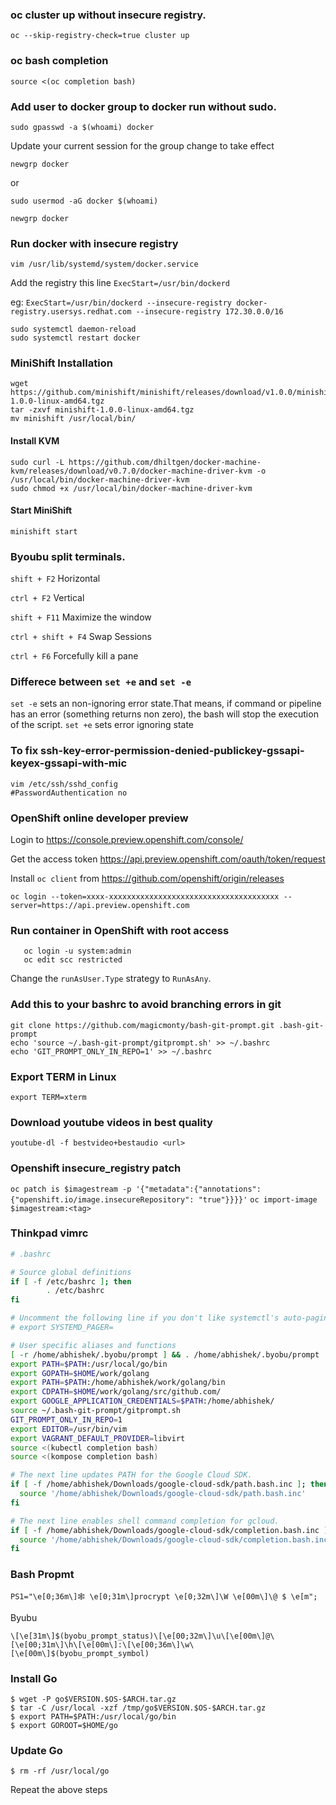 ### oc cluster up without insecure registry.

`oc --skip-registry-check=true cluster up`

### oc bash completion
`source <(oc completion bash)`

### Add user to docker group to docker run without sudo.

`sudo gpasswd -a $(whoami) docker`

Update your current session for the group change to take effect

`newgrp docker`

or

`sudo usermod -aG docker $(whoami)`

`newgrp docker`

### Run docker with insecure registry
`vim /usr/lib/systemd/system/docker.service`

Add the registry this line 
`ExecStart=/usr/bin/dockerd`

eg: `ExecStart=/usr/bin/dockerd --insecure-registry docker-registry.usersys.redhat.com --insecure-registry 172.30.0.0/16`

```
sudo systemctl daemon-reload
sudo systemctl restart docker
```

### MiniShift Installation
```
wget https://github.com/minishift/minishift/releases/download/v1.0.0/minishift-1.0.0-linux-amd64.tgz
tar -zxvf minishift-1.0.0-linux-amd64.tgz
mv minishift /usr/local/bin/
```
#### Install KVM
```
sudo curl -L https://github.com/dhiltgen/docker-machine-kvm/releases/download/v0.7.0/docker-machine-driver-kvm -o /usr/local/bin/docker-machine-driver-kvm
sudo chmod +x /usr/local/bin/docker-machine-driver-kvm
```
#### Start MiniShift
`minishift start`

### Byoubu split terminals.

`shift + F2` Horizontal

`ctrl + F2` Vertical

`shift + F11` Maximize the window

`ctrl + shift + F4` Swap Sessions

`ctrl + F6` Forcefully kill a pane


### Differece between `set +e` and `set -e`

`set -e` sets an non-ignoring error state.That means, if command or pipeline has an error (something returns non zero), the bash will stop the execution of the script.
`set +e` sets error ignoring state

### To fix ssh-key-error-permission-denied-publickey-gssapi-keyex-gssapi-with-mic

```
vim /etc/ssh/sshd_config
#PasswordAuthentication no
```

### OpenShift online developer preview

Login to https://console.preview.openshift.com/console/

Get the access token https://api.preview.openshift.com/oauth/token/request

Install `oc client` from https://github.com/openshift/origin/releases

`oc login --token=xxxx-xxxxxxxxxxxxxxxxxxxxxxxxxxxxxxxxxxxxxx --server=https://api.preview.openshift.com`

### Run container in OpenShift with root access

```
   oc login -u system:admin
   oc edit scc restricted
```
Change the `runAsUser.Type` strategy to `RunAsAny`.


### Add this to your bashrc to avoid branching errors in git

```
git clone https://github.com/magicmonty/bash-git-prompt.git .bash-git-prompt
echo 'source ~/.bash-git-prompt/gitprompt.sh' >> ~/.bashrc
echo 'GIT_PROMPT_ONLY_IN_REPO=1' >> ~/.bashrc
```

### Export TERM in Linux
`export TERM=xterm`

### Download youtube videos in best quality
`youtube-dl -f bestvideo+bestaudio <url>`

### Openshift insecure_registry patch

`oc patch is $imagestream -p '{"metadata":{"annotations":{"openshift.io/image.insecureRepository": "true"}}}}'`
`oc import-image $imagestream:<tag>`

### Thinkpad vimrc
```bash
# .bashrc

# Source global definitions
if [ -f /etc/bashrc ]; then
        . /etc/bashrc
fi

# Uncomment the following line if you don't like systemctl's auto-paging feature:
# export SYSTEMD_PAGER=

# User specific aliases and functions
[ -r /home/abhishek/.byobu/prompt ] && . /home/abhishek/.byobu/prompt   #byobu-prompt#
export PATH=$PATH:/usr/local/go/bin
export GOPATH=$HOME/work/golang
export PATH=$PATH:/home/abhishek/work/golang/bin
export CDPATH=$HOME/work/golang/src/github.com/
export GOOGLE_APPLICATION_CREDENTIALS=$PATH:/home/abhishek/
source ~/.bash-git-prompt/gitprompt.sh
GIT_PROMPT_ONLY_IN_REPO=1
export EDITOR=/usr/bin/vim
export VAGRANT_DEFAULT_PROVIDER=libvirt
source <(kubectl completion bash)
source <(kompose completion bash)

# The next line updates PATH for the Google Cloud SDK.
if [ -f /home/abhishek/Downloads/google-cloud-sdk/path.bash.inc ]; then
  source '/home/abhishek/Downloads/google-cloud-sdk/path.bash.inc'
fi

# The next line enables shell command completion for gcloud.
if [ -f /home/abhishek/Downloads/google-cloud-sdk/completion.bash.inc ]; then
  source '/home/abhishek/Downloads/google-cloud-sdk/completion.bash.inc'
fi
```

### Bash Propmt
`PS1="\e[0;36m\]🕸 \e[0;31m\]procrypt \e[0;32m\]\W \e[00m\]\@ $ \e[m";`

Byubu
```
\[\e[31m\]$(byobu_prompt_status)\[\e[00;32m\]\u\[\e[00m\]@\[\e[00;31m\]\h\[\e[00m\]:\[\e[00;36m\]\w\[\e[00m\]$(byobu_prompt_symbol)
```

### Install Go 
```
$ wget -P go$VERSION.$OS-$ARCH.tar.gz
$ tar -C /usr/local -xzf /tmp/go$VERSION.$OS-$ARCH.tar.gz
$ export PATH=$PATH:/usr/local/go/bin 
$ export GOROOT=$HOME/go
```

### Update Go 
```
$ rm -rf /usr/local/go
```
Repeat the above steps
